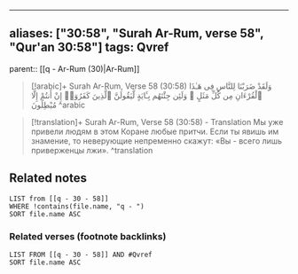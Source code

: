 
---
aliases: ["30:58", "Surah Ar-Rum, verse 58", "Qur'an 30:58"]
tags: Qvref
---

parent:: [[q - Ar-Rum (30)|Ar-Rum]]

> [!arabic]+ Surah Ar-Rum, Verse 58 (30:58)
> <span class="quran-arabic">وَلَقَدْ ضَرَبْنَا لِلنَّاسِ فِى هَـٰذَا ٱلْقُرْءَانِ مِن كُلِّ مَثَلٍ ۚ وَلَئِن جِئْتَهُم بِـَٔايَةٍ لَّيَقُولَنَّ ٱلَّذِينَ كَفَرُوٓا۟ إِنْ أَنتُمْ إِلَّا مُبْطِلُونَ</span>
^arabic

> [!translation]+ Surah Ar-Rum, Verse 58 (30:58) - Translation
> Мы уже привели людям в этом Коране любые притчи. Если ты явишь им знамение, то неверующие непременно скажут: «Вы - всего лишь приверженцы лжи».
^translation



## Related notes
```dataview
LIST from [[q - 30 - 58]]
WHERE !contains(file.name, "q - ")
SORT file.name ASC
```

### Related verses (footnote backlinks)
```dataview
LIST FROM [[q - 30 - 58]] AND #Qvref
SORT file.name ASC
```

